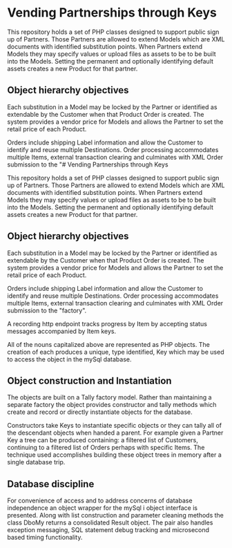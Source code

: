 # Vending Partnerships through Keys

This repository holds a set of PHP classes designed to support public
sign up of Partners. Those Partners are allowed to extend Models which
are XML documents with identified substitution points. When Partners
extend Models they may specify values or upload files as assets to be
to be built into the Models. Setting the permanent and optionally
identifying default assets creates a new Product for that partner.

## Object hierarchy objectives

Each substitution in a Model may be locked by the Partner or
identified as extendable by the Customer when that Product Order is
created. The system provides a vendor price for Models and allows the
Partner to set the retail price of each Product.

Orders include shipping Label information and allow the Customer to
identify and reuse multiple Destinations. Order processing
accommodates multiple Items, external transaction clearing and
culminates with XML Order submission to the "# Vending Partnerships through Keys

This repository holds a set of PHP classes designed to support public
sign up of Partners. Those Partners are allowed to extend Models which
are XML documents with identified substitution points. When Partners
extend Models they may specify values or upload files as assets to be
to be built into the Models. Setting the permanent and optionally
identifying default assets creates a new Product for that partner.

## Object hierarchy objectives

Each substitution in a Model may be locked by the Partner or
identified as extendable by the Customer when that Product Order is
created. The system provides a vendor price for Models and allows the
Partner to set the retail price of each Product.

Orders include shipping Label information and allow the Customer to
identify and reuse multiple Destinations. Order processing
accommodates multiple Items, external transaction clearing and
culminates with XML Order submission to the "factory".

A recording http endpoint tracks progress by Item by accepting status
messages accompanied by Item keys.

All of the nouns capitalized above are represented as PHP
objects. The creation of each produces a unique, type identified, Key
which may be used to access the object in the mySql database.

## Object construction and Instantiation

The objects are built on a Tally factory model. Rather than
maintaining a separate factory the object provides constructor and
tally methods which create and record or directly instantiate
objects for the database.

Constructors take Keys to instantiate specific objects or they can
tally all of the descendant objects when handed a parent. For example
given a Partner Key a tree can be produced containing: a filtered
list of Customers, continuing to a filtered list of Orders perhaps
with specific Items. The technique used accomplishes building these
object trees in memory after a single database trip.

## Database discipline 

For convenience of access and to address concerns of database
independence an object wrapper for the mySql i object interface is
presented. Along with list construction and parameter cleaning methods
the class DboMy returns a consolidated Result object. The pair also
handles exception messaging, SQL statement debug tracking and
microsecond based timing functionality.
